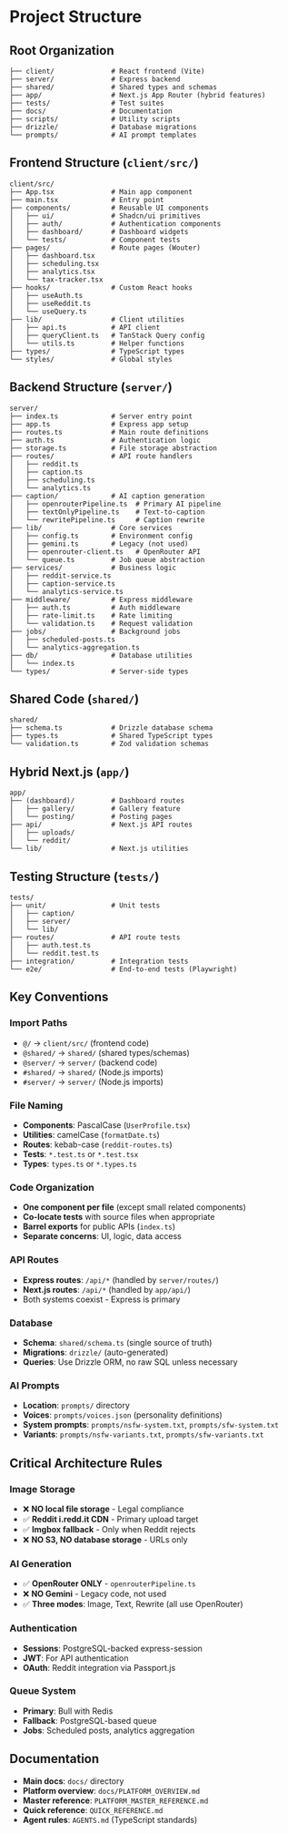 # Project Structure

## Root Organization

```
├── client/              # React frontend (Vite)
├── server/              # Express backend
├── shared/              # Shared types and schemas
├── app/                 # Next.js App Router (hybrid features)
├── tests/               # Test suites
├── docs/                # Documentation
├── scripts/             # Utility scripts
├── drizzle/             # Database migrations
└── prompts/             # AI prompt templates
```

## Frontend Structure (`client/src/`)

```
client/src/
├── App.tsx              # Main app component
├── main.tsx             # Entry point
├── components/          # Reusable UI components
│   ├── ui/              # Shadcn/ui primitives
│   ├── auth/            # Authentication components
│   ├── dashboard/       # Dashboard widgets
│   └── tests/           # Component tests
├── pages/               # Route pages (Wouter)
│   ├── dashboard.tsx
│   ├── scheduling.tsx
│   ├── analytics.tsx
│   └── tax-tracker.tsx
├── hooks/               # Custom React hooks
│   ├── useAuth.ts
│   ├── useReddit.ts
│   └── useQuery.ts
├── lib/                 # Client utilities
│   ├── api.ts           # API client
│   ├── queryClient.ts   # TanStack Query config
│   └── utils.ts         # Helper functions
├── types/               # TypeScript types
└── styles/              # Global styles
```

## Backend Structure (`server/`)

```
server/
├── index.ts             # Server entry point
├── app.ts               # Express app setup
├── routes.ts            # Main route definitions
├── auth.ts              # Authentication logic
├── storage.ts           # File storage abstraction
├── routes/              # API route handlers
│   ├── reddit.ts
│   ├── caption.ts
│   ├── scheduling.ts
│   └── analytics.ts
├── caption/             # AI caption generation
│   ├── openrouterPipeline.ts  # Primary AI pipeline
│   ├── textOnlyPipeline.ts    # Text-to-caption
│   └── rewritePipeline.ts     # Caption rewrite
├── lib/                 # Core services
│   ├── config.ts        # Environment config
│   ├── gemini.ts        # Legacy (not used)
│   ├── openrouter-client.ts   # OpenRouter API
│   └── queue.ts         # Job queue abstraction
├── services/            # Business logic
│   ├── reddit-service.ts
│   ├── caption-service.ts
│   └── analytics-service.ts
├── middleware/          # Express middleware
│   ├── auth.ts          # Auth middleware
│   ├── rate-limit.ts    # Rate limiting
│   └── validation.ts    # Request validation
├── jobs/                # Background jobs
│   ├── scheduled-posts.ts
│   └── analytics-aggregation.ts
├── db/                  # Database utilities
│   └── index.ts
└── types/               # Server-side types
```

## Shared Code (`shared/`)

```
shared/
├── schema.ts            # Drizzle database schema
├── types.ts             # Shared TypeScript types
└── validation.ts        # Zod validation schemas
```

## Hybrid Next.js (`app/`)

```
app/
├── (dashboard)/         # Dashboard routes
│   ├── gallery/         # Gallery feature
│   └── posting/         # Posting pages
├── api/                 # Next.js API routes
│   ├── uploads/
│   └── reddit/
└── lib/                 # Next.js utilities
```

## Testing Structure (`tests/`)

```
tests/
├── unit/                # Unit tests
│   ├── caption/
│   ├── server/
│   └── lib/
├── routes/              # API route tests
│   ├── auth.test.ts
│   └── reddit.test.ts
├── integration/         # Integration tests
└── e2e/                 # End-to-end tests (Playwright)
```

## Key Conventions

### Import Paths
- `@/` → `client/src/` (frontend code)
- `@shared/` → `shared/` (shared types/schemas)
- `@server/` → `server/` (backend code)
- `#shared/` → `shared/` (Node.js imports)
- `#server/` → `server/` (Node.js imports)

### File Naming
- **Components**: PascalCase (`UserProfile.tsx`)
- **Utilities**: camelCase (`formatDate.ts`)
- **Routes**: kebab-case (`reddit-routes.ts`)
- **Tests**: `*.test.ts` or `*.test.tsx`
- **Types**: `types.ts` or `*.types.ts`

### Code Organization
- **One component per file** (except small related components)
- **Co-locate tests** with source files when appropriate
- **Barrel exports** for public APIs (`index.ts`)
- **Separate concerns**: UI, logic, data access

### API Routes
- **Express routes**: `/api/*` (handled by `server/routes/`)
- **Next.js routes**: `/api/*` (handled by `app/api/`)
- Both systems coexist - Express is primary

### Database
- **Schema**: `shared/schema.ts` (single source of truth)
- **Migrations**: `drizzle/` (auto-generated)
- **Queries**: Use Drizzle ORM, no raw SQL unless necessary

### AI Prompts
- **Location**: `prompts/` directory
- **Voices**: `prompts/voices.json` (personality definitions)
- **System prompts**: `prompts/nsfw-system.txt`, `prompts/sfw-system.txt`
- **Variants**: `prompts/nsfw-variants.txt`, `prompts/sfw-variants.txt`

## Critical Architecture Rules

### Image Storage
- ❌ **NO local file storage** - Legal compliance
- ✅ **Reddit i.redd.it CDN** - Primary upload target
- ✅ **Imgbox fallback** - Only when Reddit rejects
- ❌ **NO S3, NO database storage** - URLs only

### AI Generation
- ✅ **OpenRouter ONLY** - `openrouterPipeline.ts`
- ❌ **NO Gemini** - Legacy code, not used
- ✅ **Three modes**: Image, Text, Rewrite (all use OpenRouter)

### Authentication
- **Sessions**: PostgreSQL-backed express-session
- **JWT**: For API authentication
- **OAuth**: Reddit integration via Passport.js

### Queue System
- **Primary**: Bull with Redis
- **Fallback**: PostgreSQL-based queue
- **Jobs**: Scheduled posts, analytics aggregation

## Documentation
- **Main docs**: `docs/` directory
- **Platform overview**: `docs/PLATFORM_OVERVIEW.md`
- **Master reference**: `PLATFORM_MASTER_REFERENCE.md`
- **Quick reference**: `QUICK_REFERENCE.md`
- **Agent rules**: `AGENTS.md` (TypeScript standards)

